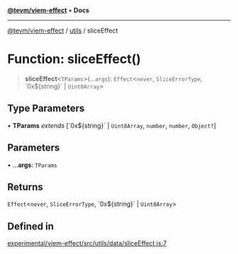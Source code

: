 [**@tevm/viem-effect**](../../README.md) • **Docs**

***

[@tevm/viem-effect](../../modules.md) / [utils](../README.md) / sliceEffect

# Function: sliceEffect()

> **sliceEffect**\<`TParams`\>(...`args`): `Effect`\<`never`, `SliceErrorType`, \`0x$\{string\}\` \| `Uint8Array`\>

## Type Parameters

• **TParams** *extends* [\`0x$\{string\}\` \| `Uint8Array`, `number`, `number`, `Object?`]

## Parameters

• ...**args**: `TParams`

## Returns

`Effect`\<`never`, `SliceErrorType`, \`0x$\{string\}\` \| `Uint8Array`\>

## Defined in

[experimental/viem-effect/src/utils/data/sliceEffect.js:7](https://github.com/evmts/tevm-monorepo/blob/main/experimental/viem-effect/src/utils/data/sliceEffect.js#L7)
